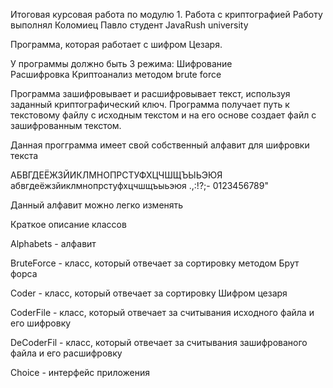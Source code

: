 Итоговая курсовая работа по модулю 1. Работа с криптографией
Работу выполнял Коломиец Павло студент JavaRush university

Программа, которая работает с шифром Цезаря.

У программы должно быть 3 режима:
Шифрование  
Расшифровка
Криптоанализ методом brute force


Программа  зашифровывает и расшифровывает текст, используя заданный криптографический ключ.
Программа  получает путь к текстовому файлу с исходным текстом и на его основе создает файл
с зашифрованным текстом.

Данная прогграмма имеет свой собственный алфавит для шифровки текста

АБВГДЕЁЖЗЙИКЛМНОПРСТУФХЦЧШЩЪЫЬЭЮЯ
абвгдеёжзйиклмнопрстуфхцчшщъыьэюя
.,:!?;- 0123456789"

Данный алфавит можно легко изменять


Краткое описание классов

Alphabets - алфавит

BruteForce - класс, который отвечает за сортировку методом Брут форса

Coder - класс, который отвечает за сортировку Шифром цезаря

CoderFile - класс, который отвечает за считывания исходного файла и его шифровку 

DeCoderFil - класс, который отвечает за считывания зашифрованого  файла
и его расшифровку 

Сhoice - интерфейс приложения 

